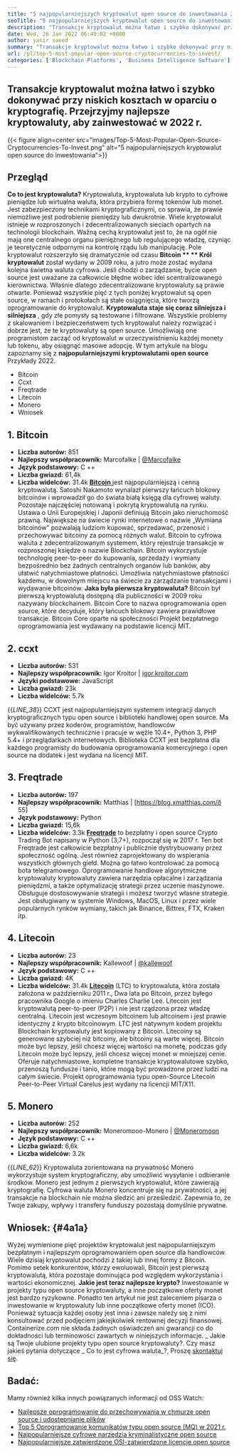```yaml
---
title: "5 najpopularniejszych kryptowalut open source do inwestowania 2022" 
seoTitle: "5 najpopularniejszych kryptowalut open source do inwestowania 2022" 
description: "Transakcje kryptowalut można łatwo i szybko dokonywać przy niskich kosztach w oparciu o kryptografię. Przejrzyjmy najlepsze kryptowaluty, aby zainwestować w 2022 r." 
date: Wed, 26 Jan 2022 06:49:02 +0000
author: yasir saeed
summary: "Transakcje kryptowalut można łatwo i szybko dokonywać przy niskich kosztach w oparciu o kryptografię. Przejrzyjmy najlepsze kryptowaluty, aby zainwestować w 2022 r." 
url: /pl/top-5-most-popular-open-source-cryptocurrencies-to-invest/
categories: ['Blockchain Platforms', 'Business Intelligence Software']
---
```


## Transakcje kryptowalut można łatwo i szybko dokonywać przy niskich kosztach w oparciu o kryptografię. Przejrzyjmy najlepsze kryptowaluty, aby zainwestować w 2022 r.

{{< figure align=center src="images/Top-5-Most-Popular-Open-Source-Cryptocurrencies-To-Invest.png" alt="5 najpopularniejszych kryptowalut open source do inwestowania">}}


## **Przegląd**
**Co to jest kryptowaluta?** Kryptowaluta, kryptowaluta lub krypto to cyfrowe pieniądze lub wirtualna waluta, która przybiera formę tokenów lub monet. Jest zabezpieczony technikami kryptograficznymi, co sprawia, że ​​prawie niemożliwe jest podrobienie pieniędzy lub dwukrotnie. Wiele kryptowalut istnieje w rozproszonych i zdecentralizowanych sieciach opartych na technologii blockchain. Ważną cechą kryptowalut jest to, że na ogół nie mają one centralnego organu pieniężnego lub regulującego władzę, czyniąc je teoretycznie odpornymi na kontrolę rządu lub manipulację.
Pole kryptowalut rozszerzyło się dramatycznie od czasu **Bitcoin ** ** Król kryptowalut**  został wydany w 2009 roku, a jutro może zostać wydana kolejna świetna waluta cyfrowa. Jeśli chodzi o zarządzanie, bycie open source jest uważane za całkowicie błędne wobec idei scentralizowanego kierownictwa. Właśnie dlatego zdecentralizowane kryptowaluty są prawie otwarte.
Ponieważ wszystkie pięć z tych poniżej kryptowalut są open source, w ramach i protokołach są stałe osiągnięcia, które tworzą oprogramowanie do kryptowalut.  **Kryptowaluta staje się coraz silniejsza i silniejsza** , gdy złe pomysły są testowane i filtrowane. Wszystkie problemy z skalowaniem i bezpieczeństwem tych kryptowalut należy rozwiązać i dobrze jest, że te kryptowaluty są open source. Umożliwiają one programistom zacząć od kryptowalut w urzeczywistnieniu każdej monety lub tokenu, aby osiągnąć masowe adopcję.
W tym artykule na blogu zapoznamy się z  **najpopularniejszymi kryptowalutami open source**  Przykłady 2022.
  * Bitcoin
  * Ccxt
  * Freqtrade
  * Litecoin
  * Monero
  * Wniosek

## 1. Bitcoin
  * **Liczba autorów:**  851
  * **Najlepszy współpracownik:**  Marcofalke | [@Marcofalke][1]
  * **Język podstawowy:**  C ++
  * **Liczba gwiazd:**  61,4k
  * **Liczba widelców:**  31.4k
[ **Bitcoin** ][2] jest najpopularniejszą i cenną kryptowalutą. Satoshi Nakamoto wynalazł pierwszy łańcuch blokowy bitcoinów i wprowadził go do świata białą księgą dla cyfrowej waluty. Pozostaje najczęściej notowaną i pokrytą kryptowalutą na rynku. Ustawa o Unii Europejskiej i Japonii definiują Bitcoin jako nieruchomość prawną. Największe na świecie rynki internetowe o nazwie „Wymiana bitcoinów” pozwalają ludziom kupować, sprzedawać, przenosić i przechowywać bitcoiny za pomocą różnych walut.
Bitcoin to cyfrowa waluta z zdecentralizowanym systemem, który rejestruje transakcje w rozproszonej księdze o nazwie Blockchain. Bitcoin wykorzystuje technologię peer-to-peer do kupowania, sprzedaży i wymiany bezpośrednio bez żadnych centralnych organów lub banków, aby ułatwić natychmiastowe płatności. Umożliwia natychmiastowe płatności każdemu, w dowolnym miejscu na świecie za zarządzanie transakcjami i wydawanie bitcoinów.
**Jaka była pierwsza kryptowaluta?** Bitcoin był pierwszą kryptowalutą dostępną dla publiczności w 2009 roku nazywany blockchainem. Bitcoin Core to nazwa oprogramowania open source, które decyduje, który łańcuch blokowy zawiera prawidłowe transakcje. Bitcoin Core oparte na społeczności Projekt bezpłatnego oprogramowania jest wydawany na podstawie licencji MIT.

## 2. ccxt
  * **Liczba autorów:**  531
  * **Najlepszy współpracownik:**  Igor Kroitor | [igor.kroitor.com][3]
  * **Języki podstawowe:**  JavaScript
  * **Liczba gwiazd:**  23k
  * **Liczba widelców:**  5.7k

{{_LINE_38_}}
CCXT jest najpopularniejszym systemem integracji danych kryptograficznych typu open source i biblioteki handlowej open source. Ma być używany przez koderów, programistów, handlowców wykwalifikowanych technicznie i pracuje w węźle 10.4+, Python 3, PHP 5.4+ i przeglądarkach internetowych. Biblioteka CCXT jest bezpłatna dla każdego programisty do budowania oprogramowania komercyjnego i open source na dodatek i jest wydana na licencji MIT.

## 3. Freqtrade
  * **Liczba autorów:**  197
  * **Najlepszy współpracownik:**  Matthias | [https://blog.xmatthias.com/ð 55]
  * **Język podstawowy:**  Python
  * **Liczba gwiazd:**  15,6k
  * **Liczba widelców:**  3.3k
**[Freqtrade][6]** to bezpłatny i open source Crypto Trading Bot napisany w Python (3,7+), rozpoczął się w 2017 r. Ten bot Freqtrade jest całkowicie bezpłatny i publicznie dystrybuowany przez społeczność ogólną. Jest również zaprojektowany do wspierania wszystkich głównych giełd. Można go łatwo kontrolować za pomocą bota telegramowego.
Oprogramowanie handlowe algorytmiczne kryptowaluty kryptowaluty zawiera narzędzia opłacalne i zarządzania pieniędzmi, a także optymalizację strategii przez uczenie maszynowe. Obsługuje dostosowywanie strategii i możesz tworzyć własne strategie. Jest obsługiwany w systemie Windows, MacOS, Linux i przez wiele popularnych rynków wymiany, takich jak Binance, Bittrex, FTX, Kraken itp.

## 4. Litecoin
  * **Liczba autorów:**  23
  * **Najlepszy współpracownik:**  Kallewoof | [@kallewoof][7]
  * **Język podstawowy:**  C ++
  * **Liczba gwiazd:**  4K
  * **Liczba widelców:**  31.4k
**[Litecoin][8]** (LTC) to kryptowaluta, która została założona w październiku 2011 r., Dwa lata po Bitcoin, przez byłego pracownika Google o imieniu Charles Charlie Lee. Litecoin jest kryptowalutą peer-to-peer (P2P) i nie jest rządzona przez władzę centralną. Litecoin jest wczesnym bitcoinem lub altcoinem i jest prawie identyczny z krypto bitcoinowym. LTC jest natywnym kodem projektu Blockchain kryptowaluty jest kopiowany z Bitcoin.
Litecoiny są generowane szybciej niż bitcoiny, ale bitcoiny są warte więcej. Bitcoin może być lepszy, jeśli chcesz więcej wartości na monetę, podczas gdy Litecoin może być lepszy, jeśli chcesz więcej monet w mniejszej cenie. Oferuje natychmiastowe, kompletne transakcje kryptowalutowe szybko, przenoszą fundusze i tanio, które mogą być prowadzone przez ludzi na całym świecie. Projekt oprogramowania typu open-Source Litecoin Peer-to-Peer Virtual Carelus jest wydany na licencji MIT/X11.

## 5. Monero
  * **Liczba autorów:**  252
  * **Najlepszy współpracownik:**  Moneromooo-Monero | [@Moneromoon][9]
  * **Język podstawowy:**  C ++
  * **Liczba gwiazd:**  6,6k
  * **Liczba widelców:**  3.2k

{{_LINE_62_}}
Kryptowaluta zorientowana na prywatność Monero wykorzystuje system kryptograficzny, aby umożliwić wysyłanie i odbieranie środków. Monero jest jednym z pierwszych kryptowalut, które zawierają kryptografię. Cyfrowa waluta Monero koncentruje się na prywatności, a jej transakcje na blockchain nie można śledzić ani prześledzić. Zapewnia to, że Twoje zakupy, wpływy i transfery funduszy pozostają domyślnie prywatne.

##  **Wniosek:** {#4a1a}
Wyżej wymienione pięć projektów kryptowalut jest najpopularniejszym bezpłatnym i najlepszym oprogramowaniem open source dla handlowców. Wiele dzisiaj kryptowalut pochodzi z takiej lub innej formy z Bitcoin. Pomimo setek konkurentów, którzy ewoluowali, Bitcoin jest pierwszą kryptowalutą, która pozostaje dominująca pod względem wykorzystania i wartości ekonomicznej.
**Jakie jest teraz najlepsze krypto?** Inwestowanie w projekty typu open source kryptowaluty, a inne początkowe oferty monet jest bardzo ryzykowne. Ponadto ten artykuł nie jest zaleceniem pisarza o inwestowanie w kryptowaluty lub inne początkowe oferty monet (ICO). Ponieważ sytuacja każdej osoby jest inna i zawsze należy się z nimi konsultować przed podjęciem jakiejkolwiek rentownej decyzji finansowej. Containerize.com nie składa żadnych oświadczeń ani gwarancji co do dokładności lub terminowości zawartych w niniejszych informacje.
_ Jakie są Twoje ulubione projekty typu open source kryptowaluty?. Czy masz jakieś pytania dotyczące _ Co to jest cyfrowa waluta_?, Proszę [skontaktuj się][11].

## Badać:
Mamy również kilka innych powiązanych informacji od OSS Watch:
  * [Najlepsze oprogramowanie do przechowywania w chmurze open source i udostępnianie plików][12]
  * [Top 5 Oprogramowanie komunikatów typu open source (MQ) w 2021 r.][13]
  * [Najpopularniejsze cyfrowe narzędzia kryminalistyczne open source][14]
  * [Najpopularniejsze zatwierdzone OSI-zatwierdzone licencje open source][15]

  
[1]: https://twitter.com/spyced?lang=en
[2]: https://github.com/bitcoin/bitcoin
[3]: http://igor.kroitor.com/
[4]: https://github.com/ccxt/ccxt
[5]: https://twitter.com/liggitt?lang=en
[6]: https://github.com/freqtrade/freqtrade
[7]: https://twitter.com/brian_coca?lang=en
[8]: https://github.com/litecoin-project/litecoin
[9]: https://twitter.com/timograham?lang=en
[10]: https://github.com/monero-project/monero
[11]: mailto:yasir.saeed@aspose.com
[12]: https://products.containerize.com/backup-and-sync/
[13]: https://blog.containerize.com/message-queue-software/top-5-open-source-message-queue-software-in-2021/
[14]: https://blog.containerize.com/digital-forensic-tools/top-5-open-source-digital-forensic-tools-in-2021/
[15]: https://blog.containerize.com/licenses-standards/top-5-most-popular-osi-approved-open-source-licenses-of-2021/
